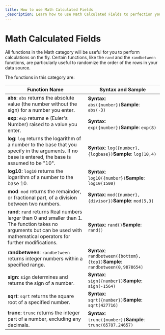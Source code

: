 ```yaml
---
title: How to use Math Calculated Fields
_description: Learn how to use Math Calculated Fields to perfection your dashboards.
---
```


# Math Calculated Fields


All functions in the Math category will be useful for you to perform
calculations on the fly. Certain functions, like the `rand` and the
`randbetween` functions, are particularly useful to randomize the order
of the rows in your data source.

The functions in this category are:

   | **Function Name** | **Syntax and Sample** |
|-------------------|-----------------------|
| **abs**: `abs` returns the absolute value (the number without the sign) for a number you enter. | **Syntax**: `abs({number})`**Sample**: `abs(-3)` |
| **exp**: `exp` returns e (Euler's Number) raised to a value you enter. | **Syntax**: `exp({number})`**Sample**: `exp(8)` |
| **log**: `log` returns the logarithm of a number to the base that you specify in the arguments. If no base is entered, the base is assumed to be "10". | **Syntax**: `log({number},{logbase})`**Sample**: `log(10,4)` |
| **log10**: `log10` returns the logarithm of a number to the base 10. | **Syntax**: `log10({number})`**Sample**: `log10(1500)` |
| **mod**: `mod` returns the remainder, or fractional part, of a division between two numbers. | **Syntax**: `mod({number},{divisor})`**Sample**: `mod(5,3)` |
| **rand**: `rand` returns Real numbers larger than 0 and smaller than 1. The function takes no arguments but can be used with mathematical operators for further modifications. | **Syntax**: `rand()`**Sample**: `rand()` |
| **randbetween**: `randbetween` returns integer numbers within a specified range. | **Syntax**: `randbetween({bottom},{top})`**Sample**: `randbetween(0,9878654)` |
| **sign**: `sign` determines and returns the sign of a number. | **Syntax**: `sign({number})`**Sample**: `sign(-1564)` |
| **sqrt**: `sqrt` returns the square root of a specified number. | **Syntax**: `sqrt({number})`**Sample**: `sqrt(427716)` |
| **trunc**: `trunc` returns the integer part of a number, excluding any decimals. | **Syntax**: `trunc({number})`**Sample**: `trunc(65787.24657)` |
                                                                                                                                                                                               
